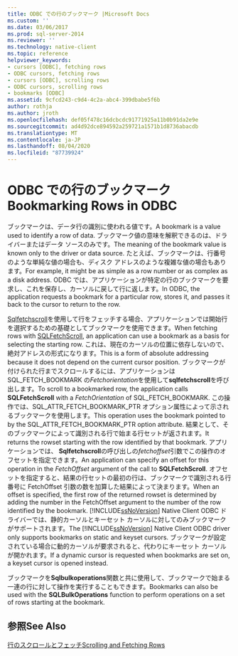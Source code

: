 ```yaml
---
title: ODBC での行のブックマーク |Microsoft Docs
ms.custom: ''
ms.date: 03/06/2017
ms.prod: sql-server-2014
ms.reviewer: ''
ms.technology: native-client
ms.topic: reference
helpviewer_keywords:
- cursors [ODBC], fetching rows
- ODBC cursors, fetching rows
- cursors [ODBC], scrolling rows
- ODBC cursors, scrolling rows
- bookmarks [ODBC]
ms.assetid: 9cfcd243-c9d4-4c2a-abc4-399dbabe5f6b
author: rothja
ms.author: jroth
ms.openlocfilehash: def05f478c16dcbcdc91771925a11b0b91da2e9e
ms.sourcegitcommit: ad4d92dce894592a259721a1571b1d8736abacdb
ms.translationtype: MT
ms.contentlocale: ja-JP
ms.lasthandoff: 08/04/2020
ms.locfileid: "87739924"
---
```

# <a name="bookmarking-rows-in-odbc"></a><span data-ttu-id="1e34e-102">ODBC での行のブックマーク</span><span class="sxs-lookup"><span data-stu-id="1e34e-102">Bookmarking Rows in ODBC</span></span>
  <span data-ttu-id="1e34e-103">ブックマークは、データ行の識別に使われる値です。</span><span class="sxs-lookup"><span data-stu-id="1e34e-103">A bookmark is a value used to identify a row of data.</span></span> <span data-ttu-id="1e34e-104">ブックマーク値の意味を解釈できるのは、ドライバーまたはデータ ソースのみです。</span><span class="sxs-lookup"><span data-stu-id="1e34e-104">The meaning of the bookmark value is known only to the driver or data source.</span></span> <span data-ttu-id="1e34e-105">たとえば、ブックマークは、行番号のような単純な値の場合も、ディスク アドレスのような複雑な値の場合もあります。</span><span class="sxs-lookup"><span data-stu-id="1e34e-105">For example, it might be as simple as a row number or as complex as a disk address.</span></span> <span data-ttu-id="1e34e-106">ODBC では、アプリケーションが特定の行のブックマークを要求し、これを保存し、カーソルに戻して行に返します。</span><span class="sxs-lookup"><span data-stu-id="1e34e-106">In ODBC, the application requests a bookmark for a particular row, stores it, and passes it back to the cursor to return to the row.</span></span>  
  
 <span data-ttu-id="1e34e-107">[Sqlfetchscroll](../native-client-odbc-api/sqlfetchscroll.md)を使用して行をフェッチする場合、アプリケーションでは開始行を選択するための基礎としてブックマークを使用できます。</span><span class="sxs-lookup"><span data-stu-id="1e34e-107">When fetching rows with [SQLFetchScroll](../native-client-odbc-api/sqlfetchscroll.md), an application can use a bookmark as a basis for selecting the starting row.</span></span> <span data-ttu-id="1e34e-108">これは、現在のカーソルの位置に依存しないので、絶対アドレスの形式になります。</span><span class="sxs-lookup"><span data-stu-id="1e34e-108">This is a form of absolute addressing because it does not depend on the current cursor position.</span></span> <span data-ttu-id="1e34e-109">ブックマークが付けられた行までスクロールするには、アプリケーションは SQL_FETCH_BOOKMARK の*Fetchorientation*を使用して**sqlfetchscroll**を呼び出します。</span><span class="sxs-lookup"><span data-stu-id="1e34e-109">To scroll to a bookmarked row, the application calls **SQLFetchScroll** with a *FetchOrientation* of SQL_FETCH_BOOKMARK.</span></span> <span data-ttu-id="1e34e-110">この操作では、SQL_ATTR_FETCH_BOOKMARK_PTR オプション属性によって示されるブックマークを使用します。</span><span class="sxs-lookup"><span data-stu-id="1e34e-110">This operation uses the bookmark pointed to by the SQL_ATTR_FETCH_BOOKMARK_PTR option attribute.</span></span> <span data-ttu-id="1e34e-111">結果として、そのブックマークによって識別される行で始まる行セットが返されます。</span><span class="sxs-lookup"><span data-stu-id="1e34e-111">It returns the rowset starting with the row identified by that bookmark.</span></span> <span data-ttu-id="1e34e-112">アプリケーションでは、 **Sqlfetchscroll**の呼び出しの*fetchoffset*引数でこの操作のオフセットを指定できます。</span><span class="sxs-lookup"><span data-stu-id="1e34e-112">An application can specify an offset for this operation in the *FetchOffset* argument of the call to **SQLFetchScroll**.</span></span> <span data-ttu-id="1e34e-113">オフセットを指定すると、結果の行セットの最初の行は、ブックマークで識別される行番号に FetchOffset 引数の数を加算した結果によって決まります。</span><span class="sxs-lookup"><span data-stu-id="1e34e-113">When an offset is specified, the first row of the returned rowset is determined by adding the number in the FetchOffset argument to the number of the row identified by the bookmark.</span></span> <span data-ttu-id="1e34e-114">[!INCLUDE[ssNoVersion](../../includes/ssnoversion-md.md)] Native Client ODBC ドライバーでは、静的カーソルとキーセット カーソルに対してのみブックマークがサポートされます。</span><span class="sxs-lookup"><span data-stu-id="1e34e-114">The [!INCLUDE[ssNoVersion](../../includes/ssnoversion-md.md)] Native Client ODBC driver only supports bookmarks on static and keyset cursors.</span></span> <span data-ttu-id="1e34e-115">ブックマークが設定されている場合に動的カーソルが要求されると、代わりにキーセット カーソルが開かれます。</span><span class="sxs-lookup"><span data-stu-id="1e34e-115">If a dynamic cursor is requested when bookmarks are set on, a keyset cursor is opened instead.</span></span>  
  
 <span data-ttu-id="1e34e-116">ブックマークを**Sqlbulkoperations**関数と共に使用して、ブックマークで始まる一連の行に対して操作を実行することもできます。</span><span class="sxs-lookup"><span data-stu-id="1e34e-116">Bookmarks can also be used with the **SQLBulkOperations** function to perform operations on a set of rows starting at the bookmark.</span></span>  
  
## <a name="see-also"></a><span data-ttu-id="1e34e-117">参照</span><span class="sxs-lookup"><span data-stu-id="1e34e-117">See Also</span></span>  
 [<span data-ttu-id="1e34e-118">行のスクロールとフェッチ</span><span class="sxs-lookup"><span data-stu-id="1e34e-118">Scrolling and Fetching Rows</span></span>](../native-client-ole-db-rowsets/fetching-rows.md)  
  
  
